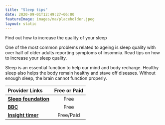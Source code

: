 ```yaml
---
title: "Sleep tips"
date: 2020-09-01T12:49:27+06:00
featureImage: images/ma/placeholder.jpeg
layout: static
---
```


Find out how to increase the quality of your sleep

One of the most common problems related to ageing is sleep quality with over half of older adults reporting symptoms of insomnia. Read tips on how to increase your sleep quality.

Sleep is an essential function to help our mind and body recharge. Healthy sleep also helps the body remain healthy and stave off diseases. Without enough sleep, the brain cannot function properly.

| Provider Links      | Free or Paid  |  
| :-----------          | :--------------:      |  
| [**Sleep foundation**](https://www.thensf.org/sleep-tips/) | Free | 
| [**BBC**](https://www.bbc.co.uk/sounds/curation/p0bw83p3?partner=uk.co.bbc&origin=share-mobile) | Free | 
| [**Insight timer**](https://insighttimer.com/) | Free/Paid | 
  

<br/><br/>






